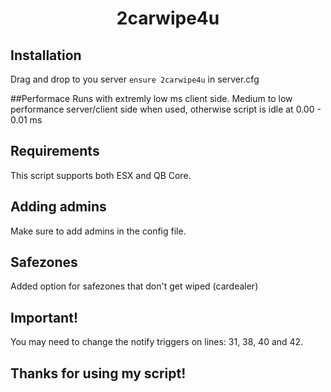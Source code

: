 <h1 align='center'>2carwipe4u</a></h1><p align='center'>

## Installation
Drag and drop to you server
``ensure 2carwipe4u`` in server.cfg

##Performace
Runs with extremly low ms client side. Medium to low performance server/client side when used, otherwise script is idle at 0.00 - 0.01 ms

## Requirements
This script supports both ESX and QB Core.

## Adding admins
Make sure to add admins in the config file.

## Safezones  
Added option for safezones that don't get wiped (cardealer)

## Important!
You may need to change the notify triggers on lines: 31, 38, 40 and 42.

## Thanks for using my script!
